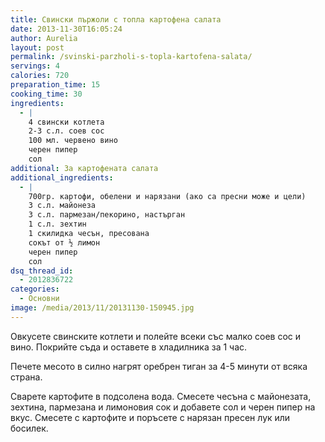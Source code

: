 ```yaml
---
title: Свински пържоли с топла картофена салата
date: 2013-11-30T16:05:24
author: Aurelia
layout: post
permalink: /svinski-parzholi-s-topla-kartofena-salata/
servings: 4
calories: 720
preparation_time: 15
cooking_time: 30
ingredients:
  - |
    4 свински котлета
    2-3 с.л. соев сос
    100 мл. червено вино
    черен пипер
    сол
additional: За картофената салата
additional_ingredients:
  - |
    700гр. картофи, обелени и нарязани (ако са пресни може и цели)
    3 с.л. майонеза
    3 с.л. пармезан/пекорино, настърган
    1 с.л. зехтин
    1 скилидка чесън, пресована
    сокът от ½ лимон
    черен пипер 
    сол
dsq_thread_id:
  - 2012836722
categories:
  - Основни
image: /media/2013/11/20131130-150945.jpg
---
```

Овкусете свинските котлети и полейте всеки със малко соев сос и вино. Покрийте съда и оставете в хладилника за 1 час.
  
Печете месото в силно нагрят оребрен тиган за 4-5 минути от всяка страна.
  
Сварете картофите в подсолена вода. Смесете чесъна с майонезата, зехтина, пармезана и лимоновия сок и добавете сол и черен пипер на вкус. Смесете с картофите и поръсете с нарязан пресен лук или босилек.
